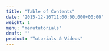 ```yaml
---
title: "Table of Contents"
date: '2015-12-16T11:00:00.000+00:00'
weight: 1
menu: "menututorials"
draft: ''
product: "Tutorials & Videos"
---
```

